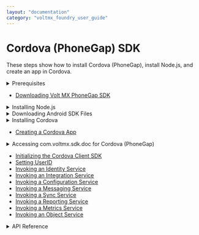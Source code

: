 ```yaml
---
layout: "documentation"
category: "voltmx_foundry_user_guide"
---
```

                              


Cordova (PhoneGap) SDK
======================

These steps show how to install Cordova (PhoneGap), install Node.js, and create an app in Cordova.

  
<details close markdown="block"><summary>Prerequisites</summary>
    
*   NodeJS
*   XCode
*   Cordova
</details>
    
*   [Downloading Volt MX PhoneGap SDK](Download_VoltMX_SDK_Files_PhoneGap.html)

<details close markdown="block"><summary>Installing Node.js</summary>
    
Install Node.js from [http://nodejs.org/](http://nodejs.org/)
    
</details>
<details close markdown="block"><summary>Downloading Android SDK Files</summary>
    
Download Android SDK [http://developer.android.com/sdk/index.html](http://developer.android.com/sdk/index.html)
    
</details>
<details close markdown="block"><summary>Installing Cordova</summary>
    
Install Cordova by following the steps from [http://cordova.apache.org/docs/en/3.5.0//guide\_cli\_index.md.html#The_Command-Line_Interface](http://cordova.apache.org/docs/en/3.5.0//guide_cli_index.md.html#The Command-Line Interface)
</details>
    
*   [Creating a Cordova App](Creating_Cordova_App.html)

<details close markdown="block"><summary>Accessing com.voltmx.sdk.doc for Cordova (PhoneGap)</summary>
    
To view the Cordova (PhoneGap) Docset in native format, click [Cordova docset.](http://docs.voltmx.com/8_x_PDFs/voltmxfoundry/voltmx_docsets/phonegap/com.voltmx.sdk.doc/index.html)
</details>
    
*   [Initializing the Cordova Client SDK](Initializing_Client_SDK_PhoneGap.html)
*   [Setting UserID](Setting_UserId_PhoneGap.html)
*   [Invoking an Identity Service](Invoking_Identity_Service_PhoneGap.html)
*   [Invoking an Integration Service](Invoking_Integration_Service_PhoneGap.html)
*   [Invoking a Configuration Service](Invoking_Configuration_Service_PhoneGap.html)
*   [Invoking a Messaging Service](Invoking_Messaging_Service_PhoneGap.html)
*   [Invoking a Sync Service](Invoking_Sync_Service_PhoneGap.html)
*   [Invoking a Reporting Service](Invoking_Reporting_Service_PhoneGap.html)
*   [Invoking a Metrics Service](Invoking_Metrics_Service_Object_PhoneGap.html)
*   [Invoking an Object Service](ObjectsAPIReference/Objects_API_Reference.html)


<details close markdown="block"><summary>API Reference</summary>
    
To view API Reference for Cordova, click [Cordova docset.](http://docs.voltmx.com/8_x_PDFs/voltmxfoundry/voltmx_docsets/phonegap/com.voltmx.sdk.doc/index.html)
</details>
